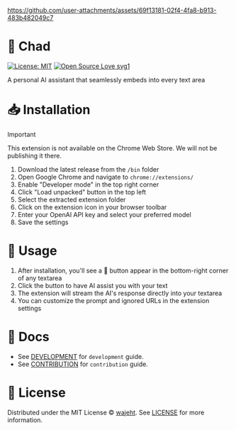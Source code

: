 https://github.com/user-attachments/assets/69f13181-02f4-4fa8-b913-483b482049c7

# 🗿 Chad

[![License: MIT](https://img.shields.io/badge/License-MIT-blue.svg)](https://github.com/wajeht/bro/blob/main/LICENSE)
[![Open Source Love svg1](https://badges.frapsoft.com/os/v1/open-source.svg?v=103)](https://github.com/wajeht/bro)

A personal AI assistant that seamlessly embeds into every text area

# 📥 Installation

> [!IMPORTANT]
> This extension is not available on the Chrome Web Store. We will not be publishing it there.

1. Download the latest release from the `/bin` folder
2. Open Google Chrome and navigate to `chrome://extensions/`
3. Enable "Developer mode" in the top right corner
4. Click "Load unpacked" button in the top left
5. Select the extracted extension folder
6. Click on the extension icon in your browser toolbar
7. Enter your OpenAI API key and select your preferred model
8. Save the settings

# 🎯 Usage

1. After installation, you'll see a 🗿 button appear in the bottom-right corner of any textarea
2. Click the button to have AI assist you with your text
3. The extension will stream the AI's response directly into your textarea
4. You can customize the prompt and ignored URLs in the extension settings

# 📑 Docs

- See [DEVELOPMENT](./docs/development.md) for `development` guide.
- See [CONTRIBUTION](./docs/contribution.md) for `contribution` guide.

# 📜 License

Distributed under the MIT License © [wajeht](https://github.com/wajeht). See [LICENSE](./LICENSE) for more information.
